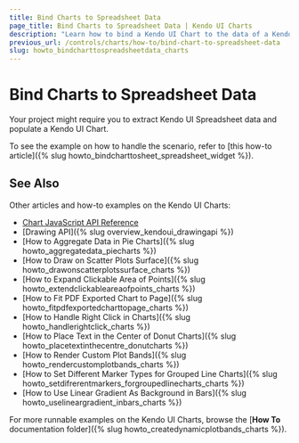 ```yaml
---
title: Bind Charts to Spreadsheet Data
page_title: Bind Charts to Spreadsheet Data | Kendo UI Charts
description: "Learn how to bind a Kendo UI Chart to the data of a Kendo UI Spreadsheet widget."
previous_url: /controls/charts/how-to/bind-chart-to-spreadsheet-data
slug: howto_bindcharttospreadsheetdata_charts
---
```


# Bind Charts to Spreadsheet Data

Your project might require you to extract Kendo UI Spreadsheet data and populate a Kendo UI Chart.

To see the example on how to handle the scenario, refer to [this how-to article]({% slug howto_bindcharttosheet_spreadsheet_widget %}).

## See Also

Other articles and how-to examples on the Kendo UI Charts:

* [Chart JavaScript API Reference](/api/javascript/dataviz/ui/chart)
* [Drawing API]({% slug overview_kendoui_drawingapi %})
* [How to Aggregate Data in Pie Charts]({% slug howto_aggregatedata_piecharts %})
* [How to Draw on Scatter Plots Surface]({% slug howto_drawonscatterplotssurface_charts %})
* [How to Expand Clickable Area of Points]({% slug howto_extendclickableareaofpoints_charts %})
* [How to Fit PDF Exported Chart to Page]({% slug howto_fitpdfexportedcharttopage_charts %})
* [How to Handle Right Click in Charts]({% slug howto_handlerightclick_charts %})
* [How to Place Text in the Center of Donut Charts]({% slug howto_placetextinthecentre_donutcharts %})
* [How to Render Custom Plot Bands]({% slug howto_rendercustomplotbands_charts %})
* [How to Set Different Marker Types for Grouped Line Charts]({% slug howto_setdifrerentmarkers_forgroupedlinecharts_charts %})
* [How to Use Linear Gradient As Background in Bars]({% slug howto_uselineargradient_inbars_charts %})

For more runnable examples on the Kendo UI Charts, browse the [**How To** documentation folder]({% slug howto_createdynamicplotbands_charts %}).
